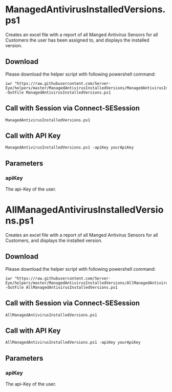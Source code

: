 # ManagedAntivirusInstalledVersions.ps1

Creates an excel file with a report of all Manged Antivirus Sensors for all Customers the user has been assigned to, and displays the installed version.

## Download

Please download the helper script with following powershell command:
```
iwr "https://raw.githubusercontent.com/Server-Eye/helpers/master/ManagedAntivirusInstalledVersions/ManagedAntivirusInstalledVersions.ps1" -OutFile ManagedAntivirusInstalledVersions.ps1
```

## Call with Session via Connect-SESession
```
ManagedAntivirusInstalledVersions.ps1
```

## Call with API Key
```
ManagedAntivirusInstalledVersions.ps1 -apiKey yourApiKey 
```

## Parameters

### apiKey
The api-Key of the user.



# AllManagedAntivirusInstalledVersions.ps1

Creates an excel file with a report of all Manged Antivirus Sensors for all Customers, and displays the installed version.

## Download

Please download the helper script with following powershell command:
```
iwr "https://raw.githubusercontent.com/Server-Eye/helpers/master/ManagedAntivirusInstalledVersions/AllManagedAntivirusInstalledVersions.ps1" -OutFile AllManagedAntivirusInstalledVersions.ps1
```
## Call with Session via Connect-SESession
```
AllManagedAntivirusInstalledVersions.ps1
```

## Call with API Key
```
AllManagedAntivirusInstalledVersions.ps1 -apiKey yourApiKey 
```

## Parameters

### apiKey
The api-Key of the user.
